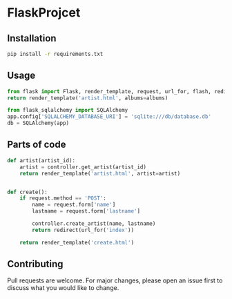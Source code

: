 # FlaskProjcet

## Installation
```bash
pip install -r requirements.txt
```

## Usage

```python
from flask import Flask, render_template, request, url_for, flash, redirect, Response
return render_template('artist.html', albums=albums)

from flask_sqlalchemy import SQLAlchemy
app.config['SQLALCHEMY_DATABASE_URI'] = 'sqlite:///db/database.db'
db = SQLAlchemy(app)

```

## Parts of code

```python
def artist(artist_id):
    artist = controller.get_artist(artist_id)
    return render_template('artist.html', artist=artist)


def create():
    if request.method == 'POST':
        name = request.form['name']
        lastname = request.form['lastname']

        controller.create_artist(name, lastname)
        return redirect(url_for('index'))

    return render_template('create.html')
```

## Contributing
Pull requests are welcome. For major changes, please open an issue first to discuss what you would like to change.
